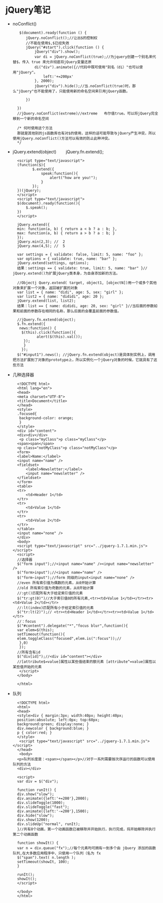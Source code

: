 # jQuery笔记 #


- noConflict()



	     $(document).ready(function () {
            jQuery.noConflict();//让出$的控制权
            //不能在使用$,$已经失效
            jQuery("#start").click(function () {
                jQuery("div").show();
                var di = jQuery.noConflict(true);//为jquery创建一个别名来代替$，传入 true 来允许彻底将jQuery变量还原
                di("div").animate({//代码中既可使用"别名（di）"也可以使用"jQuery"。
                    left:'+=200px'
                }, 2000);
                jQuery("div").hide();//当.noConflict(true)时，那么"jQuery"也不能使用了，只能使用新的命名空间来引用jQuery函数。
                
            })

        })
        //jQuery.noConflict(extreme)//extreme 	布尔值true。可以将jQuery完全移到一个新的命名空间

        /* 何时使用这个方法
        那就是其他别的js函数库也有对$的使用，这样的话可能导致与jQuery产生冲突，所以使用jQuery.noConflict()方法可以有效的防止此种冲突。
        */




- jQuery.extend(object)&nbsp;&nbsp;&nbsp;&nbsp;&nbsp;&nbsp;&nbsp;&nbsp;jQuery.fn.extend();





	    <script type="text/javascript">
        (function($){
               $.extend({
                   speak:function(){
                       alert("how are you!");
                   }
               });
        })(jQuery);
    	</script>
    	<script type="text/javascript">
        $(document).ready(function(){
            $.speak();
        })
    	</script>

	    jQuery.extend({
	    min: function(a, b) { return a < b ? a : b; },
	    max: function(a, b) { return a > b ? a : b; }
	    });
	    jQuery.min(2,3); //  2 
	    jQuery.max(4,5); //  5

	    var settings = { validate: false, limit: 5, name: "foo" }; 
		var options = { validate: true, name: "bar" }; 
		jQuery.extend(settings, options); 
		结果：settings == { validate: true, limit: 5, name: "bar" }// jQuery.extend()为扩展jQuery类本身，为自身添加新的方法。
	    
	    //Objectj Query.extend( target, object1, [objectN])用一个或多个其他对象来扩展一个对象，返回被扩展的对象
	    var list = { name: "didi", age: 5, sex: "girl" }; 
		var list2 = { name: "dididi", age: 20 }; 
		jQuery.extend(list, list2); 
		结果：list == { name: dididi, age: 20, sex: "girl" }//当后面的参数如果和前面的参数存在相同的名称，那么后面的会覆盖前面的参数值。

	    //jQuery.fn.extend(object);
		$.fn.extend({          
         news:function() {            
          $(this).click(function(){                 
                 alert($(this).val());           
           });           
     	   }       
	      });       
	    $("#input1").news(); //jQuery.fn.extend(object)是具体到实例上，调用把方法扩展到了对象的prototype上，所以实例化一个jQuery对象的时候，它就具有了这些方法
	    
- 几种选择器



	    <!DOCTYPE html>
		<html lang="en">
		<head>
   	    <meta charset="UTF-8">
        <title>Document</title>
	    </head>
	    <style>
	    .focused{
         background-color: orange; 
 		 }
		</style>
		<div id="content">
    	<div>div</div>
   		 <p class="myClass">p class="myClass"</p>
    	<span>span</span>
    	<p class="notMyClass">p class="notMyClass"</p>
    	<form>
        <label>Name:</label>
        <input name="name" />
        <fieldset>
            <label>Newsletter:</label>
            <input name="newsletter" />
        </fieldset>
    	</form>
    	<table>
        <tr>
            <td>Header 1</td>
        </tr>
        <tr>
            <td>Value 1</td>
        </tr>
        <tr>
            <td>Value 2</td>
        </tr>
    	</table>
    	<input name="none" />
		</div>
		<body>
    	<script type="text/javascript" src="../jquery-1.7.1.min.js"></script>
    	<script>
        //选择器
        $("form input");//<input name="name" /><input name="newsletter" />
        $("form>input");//<input name="name" />
        $("form~input");//form 同级的input<input name="none" />
        //even 所有索引值为偶数的元素，从0开始计算
        //old 所有索引值为奇数的元素，从0开始计算
        //:gt()匹配所有大于给定索引值的元素
        $("tr:gt(0)")//大于索引值0的所有元素,<tr><td>Value 1</td></tr><tr><td>Value 2</td></tr>
        //:lt(index)匹配所有小于给定索引值的元素
        $("tr:lt(2)");// <tr><td>Header 1</td></tr><tr><td>Value 1</td></tr>
    	//：focus
    	$("#content").delegate("*","focus blur",function(){
    	var elem=$(this);
    	setTimeout(function(){
        elem.toggleClass("focused",elem.is(":focus"));//
   		 },0)
   		 });
    	//所有含有id
    	$("div[id]");//<div id="content"></div>
    	//[attribute$=value]属性以某些值结束的额元素 [attribute^=value]属性以某些值开始的元素
   		 </script>
		</body>

		</html>
- 队列



   		<!DOCTYPE html>
		<html>
		<head>
  		<style>div { margin:3px; width:40px; height:40px;
        position:absolute; left:0px; top:60px; 
        background:green; display:none; }
 		div.newcolor { background:blue; }
  	    p { color:red; } 
        </style>
 	     <script type="text/javascript" src="../jquery-1.7.1.min.js"></script>
		</head>
   		 <body>
		<p>队列长度是：<span></span></p>//对于一系列需要按次序运行的函数可以使用队列的方法
		<div></div>

		<script>
		var div = $("div");

		function runIt() {
  		div.show("slow");
  		div.animate({left:'+=200'},2000);
  		div.slideToggle(1000);
  		div.slideToggle("fast");
  		div.animate({left:'-=200'},1500);
 		div.hide("slow");
  		div.show(1200);
  		div.slideUp("normal", runIt);
		}//共有8个动画，第一个动画函数已被移除并开始执行，执行完成，将开始移除并执行第二个动画函数

		function showIt() {
  		var n = div.queue("fx");//每个元素均可拥有一到多个由 jQuery 添加的函数队列,在大多数应用程序中，只使用一个队列（名为 fx
  		$("span").text( n.length );      
  		setTimeout(showIt, 100);
		}

		runIt();
		showIt();
		</script>

		</body>
		</html>